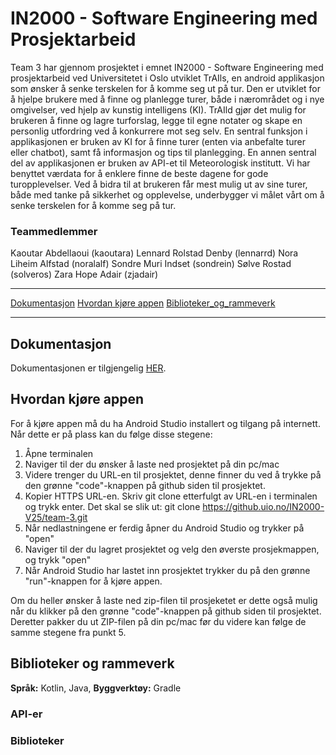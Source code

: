 # IN2000 - Software Engineering med Prosjektarbeid

Team 3 har gjennom prosjektet i emnet IN2000 - Software Engineering med prosjektarbeid ved Universitetet i Oslo utviklet TrAIls, en android applikasjon som ønsker å senke terskelen for å komme seg ut på tur. Den er utviklet for å hjelpe brukere med å finne og planlegge turer, både i nærområdet og i nye omgivelser, ved hjelp av kunstig intelligens (KI). TrAIld gjør det mulig for brukeren å finne og lagre turforslag, legge til egne notater og skape en personlig utfordring ved å konkurrere mot seg selv. En sentral funksjon i applikasjonen er bruken av KI for å finne turer (enten via anbefalte turer eller chatbot), samt få informasjon og tips til planlegging. En annen sentral del av applikasjonen er bruken av API-et til Meteorologisk institutt. Vi har benyttet værdata for å enklere finne de beste dagene for gode turopplevelser. Ved å bidra til at brukeren får mest mulig ut av sine turer, både med tanke på sikkerhet og opplevelse, underbygger vi målet vårt om å senke terskelen for å komme seg på tur.

### Teammedlemmer
Kaoutar Abdellaoui (kaoutara)
Lennard Rolstad Denby (lennarrd)
Nora Liheim Alfstad (noralalf)
Sondre Muri Indset (sondrein)
Sølve Rostad (solveros)
Zara Hope Adair (zjadair)

***
[Dokumentasjon](#dokumentasjon)
[Hvordan kjøre appen](#hvordan-kjøre-appen)
[Biblioteker_og_rammeverk](#biblioteker-og-rammeverk)
***

## Dokumentasjon
Dokumentasjonen er tilgjengelig [HER](...).

## Hvordan kjøre appen
For å kjøre appen må du ha Android Studio installert og tilgang på internett. Når dette er på plass kan du følge disse stegene:
1. Åpne terminalen
2. Naviger til der du ønsker å laste ned prosjektet på din pc/mac
3. Videre trenger du URL-en til prosjektet, denne finner du ved å trykke på den grønne "code"-knappen på github siden til prosjektet.
4. Kopier HTTPS URL-en. Skriv git clone etterfulgt av URL-en i terminalen og trykk enter. Det skal se slik ut: git clone https://github.uio.no/IN2000-V25/team-3.git
5. Når nedlastningene er ferdig åpner du Android Studio og trykker på "open"
6. Naviger til der du lagret prosjektet og velg den øverste prosjekmappen, og trykk "open"
7. Når Android Studio har lastet inn prosjektet trykker du på den grønne "run"-knappen for å kjøre appen.

Om du heller ønsker å laste ned zip-filen til prosjeketet er dette også mulig når du klikker på den grønne "code"-knappen på github siden til prosjektet. Deretter pakker du ut ZIP-filen på din pc/mac før du videre kan følge de samme stegene fra punkt 5.

## Biblioteker og rammeverk
**Språk:** Kotlin, Java, **Byggverktøy:** Gradle

### API-er

### Biblioteker